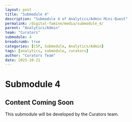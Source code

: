 ```yaml
---
layout: post
title: "Submodule 4"
description: "Submodule 4 of Analytics/Admin Mini-Quest"
permalink: /digital-famine/media/submodule_4/
parent: "Analytics/Admin"
team: "Curators"
submodule: 4
breadcrumb: true
categories: [CSP, Submodule, Analytics/Admin]
tags: [analytics, submodule, curators]
author: "Curators Team"
date: 2025-10-21
---
```


# Submodule 4

## Content Coming Soon
This submodule will be developed by the Curators team.
